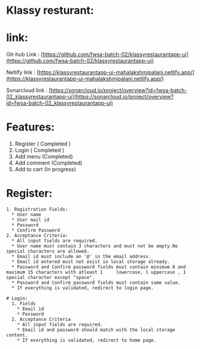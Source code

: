   # Klassy resturant:
  # link:
  Git-hub Link : [https://github.com/fwsa-batch-02/klassyrestaurantapp-ui](https://github.com/fwsa-batch-02/klassyrestaurantapp-ui)

  Netlify link : [https://klassyrestaurantapp-ui-mahalakshmipalani.netlify.app/](https://klassyrestaurantapp-ui-mahalakshmipalani.netlify.app/)
  
  Sonarcloud link : [https://sonarcloud.io/project/overview?id=fwsa-batch-02_klassyrestaurantapp-ui](https://sonarcloud.io/project/overview?id=fwsa-batch-02_klassyrestaurantapp-ui)
  

  # Features:
   1. Register ( Completed )
   2. Login ( Completed )
   3. Add menu (Completed)
   4. Add comment (Completed)
   5. Add to cart (In progress)

   # Register:

    1. Registration Fields:
      * User name
      * User mail id
      * Password
      * Confirm Password
    2. Acceptance Criteria:
      * All input fields are required.
      * User name must contain 3 characters and must not be empty.No special characters are allowed.
      * Email id must include an '@' in the email address.
      * Email id entered must not exist in local storage already.
      * Password and Confirm password fields must contain minimum 8 and maximum 15 characters with atleast 1     lowercase, 1 uppercase , 1 special character except "space".
      * Password and Confirm password fields must contain same value.
      * If everything is validated, redirect to login page.

    # Login:
      1. Fields
        * Email id
        * Password
      2. Acceptance Criteria
        * All input fields are required.
        * Email id and password should match with the local storage content.
        * If everything is validated, redirect to home page.


